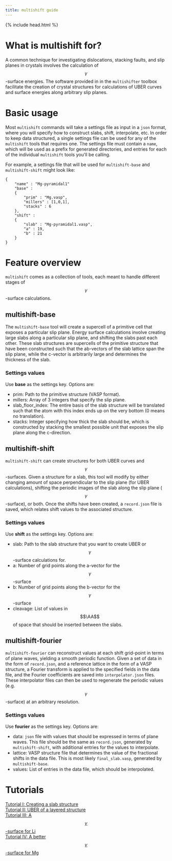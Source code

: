 ```yaml
---
title: multishift guide
---
```

{% include head.html %}


# What is multishift for?
A common technique for investigating dislocations, stacking faults, and slip planes in crystals involves the calculation of $$\gamma$$-surface energies.
The software provided in in the `multishifter` toolbox facilitate the creation of crystal structures for calculations of UBER curves and surface energies along arbitrary slip planes.

# Basic usage
Most `multishift` commands will take a settings file as input in a `json` format, where you will specify how to construct slabs, shift, interpolate, etc.
In order to keep data structured, a single settings file can be used for any of the `multishift` tools that requires one.
The settings file must contain a `name`, which will be used as a prefix for generated directories, and entries for each of the individual `multishift` tools you'll be calling.

For example, a settings file that will be used for `multishift-base` and `multishift-shift` might look like:

    {
        "name" : "Mg-pyramidal1"
        "base" :
        {
            "prim" : "Mg.vasp",
            "millers" : [1,0,1],
            "stacks" : 6
        },
        "shift" :
        {
            "slab" : "Mg-pyramidal1.vasp",
            "a" : 19,
            "b" : 21
        }
    }

# Feature overview
`multishift` comes as a collection of tools, each meant to handle different stages of $$\gamma$$-surface calculations.

## multishift-base
The `multishift-base` tool will create a supercell of a primitive cell that exposes a particular slip plane.
Energy surface calculations involve creating large slabs along a particular slip plane, and shifting the slabs past each other.
These slab structures are supercells of the primitive structure that have been constructed such that the ab-vectors of the slab lattice span the slip plane, while the c-vector is arbitrarily large and determines the thickness of the slab.

### Settings values
Use **base** as the settings key. Options are:
- prim: Path to the primitive structure (VASP format).
- millers: Array of 3 integers that specify the slip plane.
- slab_floor_index: The entire basis of the slab structure will be translated such that the atom with this index ends up on the very bottom (0 means no translation).
- stacks: Integer specifying how thick the slab should be, which is constructed by stacking the smallest possible unit that exposes the slip plane along the c-direction.

## multishift-shift
`multishift-shift` can create structures for both UBER curves and $$\gamma$$-surfaces.
Given a structure for a slab, this tool will modify by either changing amount of space perpendicular to the slip plane (for UBER calculations), shifting the periodic images of the slab along the slip plane ($$\gamma$$-surface), or both.
Once the shifts have been created, a `record.json` file is saved, which relates shift values to the associated structure.

### Settings values
Use **shift** as the settings key. Options are:
- slab: Path to the slab structure that you want to create UBER or $$\gamma$$-surface calculations for.
- a: Number of grid points along the a-vector for the $$\gamma$$-surface
- b: Number of grid points along the b-vector for the $$\gamma$$-surface
- cleavage: List of values in $$\AA$$ of space that should be inserted between the slabs.

## multishift-fourier
`multishift-fourier` can reconstruct values at each shift grid-point in terms of plane waves, yielding a smooth periodic function.
Given a set of data in the form of `record.json`, and a reference lattice in the form of a VASP structure, a Fourier transform is applied to the specified fields in the data file, and the Fourier coefficients are saved into `interpolator.json` files.
These interpolator files can then be used to regenerate the periodic values (e.g. $$\gamma$$-surface) at an arbitrary resolution.

### Settings values
Use **fourier** as the settings key. Options are:
- data: `json` file with values that should be expressed in terms of plane waves.
This file should be the same as `record.json`, generated by `multishift-shift`, with additional entries for the values to interpolate.
- lattice: VASP structure file that determines the value of the fractional shifts in the data file.
This is most likely `final_slab.vasp`, generated by `multishift-base`.
- values: List of entries in the data file, which should be interpolated.

# Tutorials
[Tutorial I: Creating a slab structure](./tutorials/i/)<br/>
[Tutorial II: UBER of a layered structure](./tutorials/ii/)<br/>
[Tutorial III: A $$\gamma$$-surface for Li](./tutorials/iii)<br/>
[Tutorial IV: A better $$\gamma$$-surface for Mg]()<br/>
